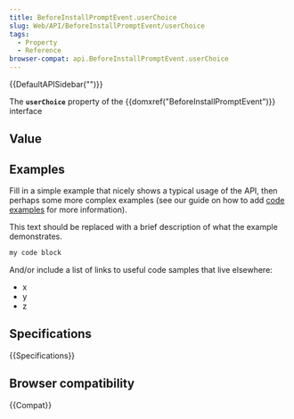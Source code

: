 ```yaml
---
title: BeforeInstallPromptEvent.userChoice
slug: Web/API/BeforeInstallPromptEvent/userChoice
tags:
  - Property
  - Reference
browser-compat: api.BeforeInstallPromptEvent.userChoice
---
```

{{DefaultAPISidebar("")}}

The **`userChoice`** property of the {{domxref("BeforeInstallPromptEvent")}} interface 

## Value



## Examples

Fill in a simple example that nicely shows a typical usage of the API, then perhaps some more complex examples (see our guide on how to add [code examples](/en-US/docs/MDN/Contribute/Structures/Code_examples) for more information).

This text should be replaced with a brief description of what the example demonstrates.

```js
my code block
```

And/or include a list of links to useful code samples that live elsewhere:

*   x
*   y
*   z

## Specifications

{{Specifications}}

## Browser compatibility

{{Compat}}


